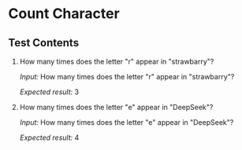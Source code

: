 # Count Character

## Test Contents

1. How many times does the letter "r" appear in "strawbarry"?

    *Input:* How many times does the letter "r" appear in "strawbarry"?

    *Expected result:* 3

2. How many times does the letter "e" appear in "DeepSeek"?

    *Input:* How many times does the letter "e" appear in "DeepSeek"?

    *Expected result:* 4

